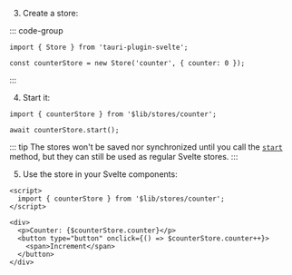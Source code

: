 3. Create a store:

::: code-group

```ts{3} [src/lib/stores/counter.ts]
import { Store } from 'tauri-plugin-svelte';

const counterStore = new Store('counter', { counter: 0 });
```

:::

4. Start it:

```ts{3}
import { counterStore } from '$lib/stores/counter';

await counterStore.start();
```

::: tip
The stores won't be saved nor synchronized until you call the [`start`](https://tb.dev.br/tauri-store/reference/tauri-plugin-svelte/classes/Store.html#start) method, but they can still be used as regular Svelte stores.
:::

5. Use the store in your Svelte components:

```svelte
<script>
  import { counterStore } from '$lib/stores/counter';
</script>

<div>
  <p>Counter: {$counterStore.counter}</p>
  <button type="button" onclick={() => $counterStore.counter++}>
    <span>Increment</span>
  </button>
</div>
```
